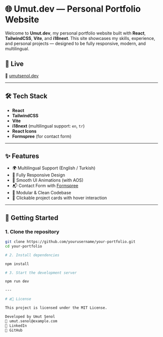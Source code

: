 # 🌐 Umut.dev — Personal Portfolio Website

Welcome to **Umut.dev**, my personal portfolio website built with **React**, **TailwindCSS**, **Vite**, and **i18next**. This site showcases my skills, experience, and personal projects — designed to be fully responsive, modern, and multilingual.

## 🚀 Live

🔗 [umutsenol.dev](https://umutdev.com) 

---

## 🛠️ Tech Stack

- **React**
- **TailwindCSS**
- **Vite**
- **i18next** (multilingual support: `en`, `tr`)
- **React Icons**
- **Formspree** (for contact form)

---

## ✨ Features

- 🌍 Multilingual Support (English / Turkish)
- 📱 Fully Responsive Design
- 🎨 Smooth UI Animations (with AOS)
- 📬 Contact Form with [Formspree](https://formspree.io/)
- 🧠 Modular & Clean Codebase
- 🔗 Clickable project cards with hover interaction

---

## 🧪 Getting Started

### 1. Clone the repository

```bash
git clone https://github.com/yourusername/your-portfolio.git
cd your-portfolio

# 2. Install dependencies 

npm install

# 3. Start the development server

npm run dev

--- 

# æ📄 License

This project is licensed under the MIT License.

Developed by Umut Şenol
📧 umut.senol@example.com
🔗 LinkedIn
🔗 GitHub